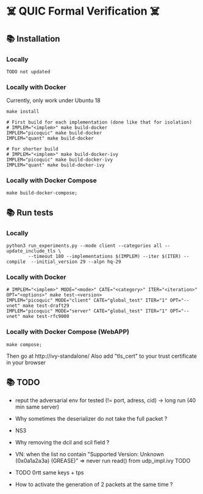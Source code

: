 # :skull_and_crossbones: QUIC Formal Verification :skull_and_crossbones:

## :books: Installation

### Locally

```
TODO not updated
``` 

### Locally with Docker

Currently, only work under Ubuntu 18

```
make install

# First build for each implementation (done like that for isolation)
# IMPLEM="<implem>" make build-docker
IMPLEM="picoquic" make build-docker
IMPLEM="quant" make build-docker

# For shorter build
# IMPLEM="<implem>" make build-docker-ivy
IMPLEM="picoquic" make build-docker-ivy
IMPLEM="quant" make build-docker-ivy
```

### Locally with Docker Compose

```
make build-docker-compose; 
```

## :books: Run tests

### Locally

```
python3 run_experiments.py --mode client --categories all --update_include_tls \
		--timeout 180 --implementations $(IMPLEM) --iter $(ITER) --compile  --initial_version 29 --alpn hq-29  
```

### Locally with Docker


```
# IMPLEM="<implem>" MODE="<mode>" CATE="<category>" ITER="<iteration>" OPT="<options>" make test-<version>
IMPLEM="picoquic" MODE="client" CATE="global_test" ITER="1" OPT="--vnet" make test-draft29
IMPLEM="picoquic" MODE="server" CATE="global_test" ITER="1" OPT="--vnet" make test-rfc9000
```

### Locally with Docker Compose (WebAPP)

```
make compose;
```

Then go at http://ivy-standalone/ 
Also add "tls_cert" to your trust certificate in your browser

## :books: TODO

- reput the adversarial env for tested (!= port, adress, cid) -> long run (40 min same server)

- Why sometimes the deserializer do not take the full packet ?

- NS3

- Why removing the dcil and scil field ?

- VN: when the list no contain "Supported Version: Unknown (0x0a1a2a3a) (GREASE)"
    => never run read() from udp_impl.ivy TODO

- TODO 0rtt same keys + tps

- How to activate the generation of 2 packets at the same time ?
